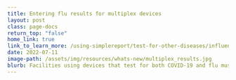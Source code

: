 ```yaml
---
title: Entering flu results for multiplex devices
layout: post
class: page-docs
return_top: "false"
home_link: true
link_to_learn_more: /using-simplereport/test-for-other-diseases/influenza/
date: 2022-07-11
image-path: /assets/img/resources/whats-new/multiplex_results.jpg
blurb: Facilities using devices that test for both COVID-19 and flu must now enter results for both diseases into SimpleReport. Patients that test positive will get disease-specific treatment guidance with their test results.
---
```

